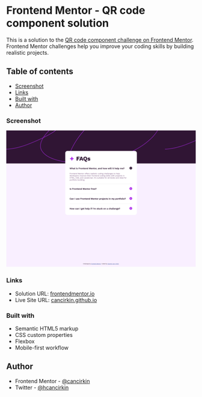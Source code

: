 # Frontend Mentor - QR code component solution

This is a solution to the [QR code component challenge on Frontend Mentor](https://www.frontendmentor.io/challenges/qr-code-component-iux_sIO_H). Frontend Mentor challenges help you improve your coding skills by building realistic projects.

## Table of contents

- [Screenshot](#screenshot)
- [Links](#links)
- [Built with](#built-with)
- [Author](#author)

### Screenshot

![](./screenshot.png)

### Links

- Solution URL: [frontendmentor.io](https://www.frontendmentor.io/solutions/responsive-qr-code-component-k-5TZj6VKg)
- Live Site URL: [cancirkin.github.io](https://cancirkin.github.io/faq-accordion-frontend-mentor/)

### Built with

- Semantic HTML5 markup
- CSS custom properties
- Flexbox
- Mobile-first workflow

## Author

- Frontend Mentor - [@cancirkin](https://www.frontendmentor.io/profile/cancirkin)
- Twitter - [@hcancirkin](https://www.twitter.com/hcancirkin)
